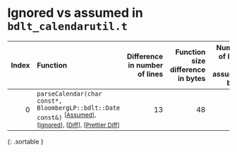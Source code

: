 # Ignored vs assumed in `bdlt_calendarutil.t`

<script src="../sorttable.js"></script>

|   Index | Function                                                                                                                                                                    |   Difference in number of lines |   Function size difference in bytes |   Number of lines in assumed build |   Number of bytes in assumed build |   Number of lines in ignored build |   Number of bytes in ignored build |
|--------:|:----------------------------------------------------------------------------------------------------------------------------------------------------------------------------|--------------------------------:|------------------------------------:|-----------------------------------:|-----------------------------------:|-----------------------------------:|-----------------------------------:|
|       0 | `parseCalendar(char const*, BloombergLP::bdlt::Date const&)` <sup>\[[Assumed](0-assume)\], \[[Ignored](0-none)\], \[[Diff](0.diff.html)\], \[[Prettier Diff](0-diff.html)\] |                              13 |                                  48 |                                143 |                                496 |                                130 |                                448 |
{: .sortable }
